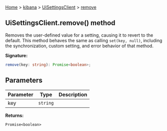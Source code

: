 [Home](./index) &gt; [kibana](./kibana.md) &gt; [UiSettingsClient](./kibana.uisettingsclient.md) &gt; [remove](./kibana.uisettingsclient.remove.md)

## UiSettingsClient.remove() method

Removes the user-defined value for a setting, causing it to revert to the default. This method behaves the same as calling `set(key, null)`<!-- -->, including the synchronization, custom setting, and error behavior of that method.

<b>Signature:</b>

```typescript
remove(key: string): Promise<boolean>;
```

## Parameters

|  Parameter | Type | Description |
|  --- | --- | --- |
|  key | <code>string</code> |  |

<b>Returns:</b>

`Promise<boolean>`

